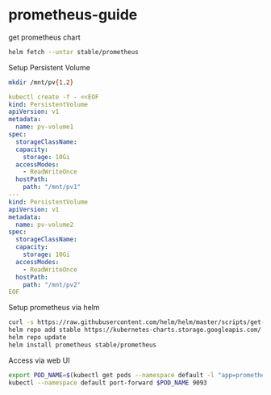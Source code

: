 # prometheus-guide

get prometheus chart
```bash
helm fetch --untar stable/prometheus
```

Setup Persistent Volume
```bash
mkdir /mnt/pv{1,2}
```
```yaml
kubectl create -f - <<EOF
kind: PersistentVolume
apiVersion: v1
metadata:
  name: pv-volume1
spec:
  storageClassName:
  capacity:
    storage: 10Gi
  accessModes:
    - ReadWriteOnce
  hostPath:
    path: "/mnt/pv1"
---
kind: PersistentVolume
apiVersion: v1
metadata:
  name: pv-volume2
spec:
  storageClassName:
  capacity:
    storage: 10Gi
  accessModes:
    - ReadWriteOnce
  hostPath:
    path: "/mnt/pv2"
EOF
```

Setup prometheus via helm
```bash
curl -s https://raw.githubusercontent.com/helm/helm/master/scripts/get-helm-3 | bash
helm repo add stable https://kubernetes-charts.storage.googleapis.com/
helm repo update
helm install prometheus stable/prometheus
```

Access via web UI
```bash
export POD_NAME=$(kubectl get pods --namespace default -l "app=prometheus,component=alertmanager" -o jsonpath="{.items[0].metadata.name}")
kubectl --namespace default port-forward $POD_NAME 9093
```
